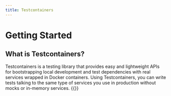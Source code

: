 ```yaml
---
title: Testcontainers
---
```

# Getting Started
## What is Testcontainers?
Testcontainers is a testing library that provides easy and lightweight APIs for bootstrapping local development and test dependencies with real services wrapped in Docker containers. Using Testcontainers, you can write tests talking to the same type of services you use in production without mocks or in-memory services.
{{<languages>}}
